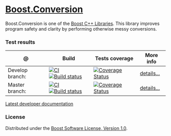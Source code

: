 # [Boost.Conversion](https://boost.org/libs/conversion)
Boost.Conversion is one of the [Boost C++ Libraries](https://github.com/boostorg). This library improves program safety and clarity by performing otherwise messy conversions. 

### Test results

@               | Build         | Tests coverage | More info
----------------|-------------- | -------------- |-----------
Develop branch: | [![CI](https://github.com/boostorg/conversion/actions/workflows/ci.yml/badge.svg?branch=develop)](https://github.com/boostorg/conversion/actions/workflows/ci.yml) [![Build status](https://ci.appveyor.com/api/projects/status/1cky1hrunfa46bdx/branch/develop?svg=true)](https://ci.appveyor.com/project/apolukhin/conversion/branch/develop) | [![Coverage Status](https://coveralls.io/repos/github/boostorg/conversion/badge.svg?branch=develop)](https://coveralls.io/github/boostorg/conversion?branch=develop) | [details...](https://regression.boost.io/develop/developer/conversion.html)
Master branch:  | [![CI](https://github.com/boostorg/conversion/actions/workflows/ci.yml/badge.svg?branch=master)](https://github.com/boostorg/conversion/actions/workflows/ci.yml) [![Build status](https://ci.appveyor.com/api/projects/status/1cky1hrunfa46bdx/branch/master?svg=true)](https://ci.appveyor.com/project/apolukhin/conversion/branch/master) | [![Coverage Status](https://coveralls.io/repos/github/boostorg/conversion/badge.svg?branch=master)](https://coveralls.io/github/boostorg/conversion?branch=master) | [details...](https://regression.boost.io/master/developer/conversion.html)

[Latest developer documentation](https://www.boost.org/doc/libs/develop/doc/html/conversion.html)

### License

Distributed under the [Boost Software License, Version 1.0](https://boost.org/LICENSE_1_0.txt).
